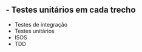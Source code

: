 ## - Testes unitários em cada trecho

-   Testes de integração
-   Testes unitários
-   ISOS
-   TDD
